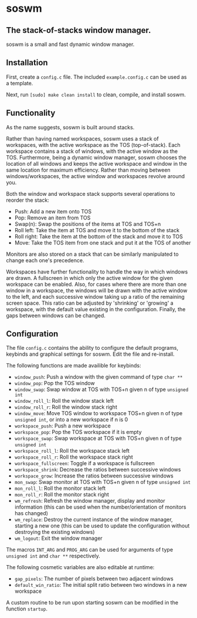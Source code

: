 # soswm

## The stack-of-stacks window manager.

soswm is a small and fast dynamic window manager.

## Installation

First, create a `config.c` file. The included `example.config.c` can be used as
a template.

Next, run `[sudo] make clean install` to clean, compile, and install soswm.

## Functionality

As the name suggests, soswm is built around stacks.

Rather than having named workspaces, soswm uses a stack of workspaces, with the
active workspace as the TOS (top-of-stack). Each workspace contains a stack of
windows, with the active window as the TOS. Furthermore, being a dynamic window
manager, soswm chooses the location of all windows and keeps the active
workspace and window in the same location for maximum efficiency. Rather than
moving between windows/workspaces, the active window and workspaces revolve
around you.

Both the window and workspace stack supports several operations to reorder the
stack:

* Push: Add a new item onto TOS
* Pop: Remove an item from TOS 
* Swap(n): Swap the positions of the items at TOS and TOS+n
* Roll left: Take the item at TOS and move it to the bottom of the stack
* Roll right: Take the item at the bottom of the stack and move it to TOS
* Move: Take the TOS item from one stack and put it at the TOS of another

Monitors are also stored on a stack that can be similarly manipulated to change
each one's precedence.

Workspaces have further functionality to handle the way in which windows are
drawn. A fullscreen in which only the active window for the given workspace can
be enabled. Also, for cases where there are more than one window in a workspace,
the windows will be drawn with the active window to the left, and each
successive window taking up a ratio of the remaining screen space. This ratio
can be adjusted by 'shrinking' or 'growing' a workspace, with the default value
existing in the configuration. Finally, the gaps between windows can be changed.

## Configuration

The file `config.c` contains the ability to configure the default programs,
keybinds and graphical settings for soswm. Edit the file and re-install. 

The following functions are made availible for keybinds:

* `window_push`: Push a window with the given command of type `char **`
* `window_pop`: Pop the TOS window
* `window_swap`: Swap window at TOS with TOS+n given n of type `unsigned int`
* `window_roll_l`: Roll the window stack left
* `window_roll_r`: Roll the window stack right
* `window_move`: Move TOS window to workspace TOS+n given n of type `unsigned
int`, or into a new workspace if n is 0
* `workspace_push`: Push a new workspace
* `workspace_pop`: Pop the TOS workspace if it is empty
* `workspace_swap`: Swap workspace at TOS with TOS+n given n of type `unsigned
int`
* `workspace_roll_l`: Roll the workspace stack left
* `workspace_roll_r`: Roll the workspace stack right
* `workspace_fullscreen`: Toggle if a workspace is fullscreen
* `workspace_shrink`: Decrease the ratios between successive windows
* `workspace_grow`: Increase the ratios between successive windows
* `mon_swap`: Swap monitor at TOS with TOS+n given n of type `unsigned int`
* `mon_roll_l`: Roll the monitor stack left
* `mon_roll_r`: Roll the monitor stack right
* `wm_refresh`: Refresh the window manager, display and monitor information (this can be used when the number/orientation of monitors has changed)
* `wm_replace`: Destroy the current instance of the window manager, starting a new one (this can be used to update the configuration without destroying the existing windows)
* `wm_logout`: Exit the window manager

The macros `INT_ARG` and `PROG_ARG` can be used for arguments of type `unsigned int` and `char **` respectively.

The following cosmetic variables are also editable at runtime:
* `gap_pixels`: The number of pixels between two adjacent windows
* `default_win_ratio`: The initial split ratio between two windows in a new workspace

A custom routine to be run upon starting soswm can be modified in the function `startup`.
